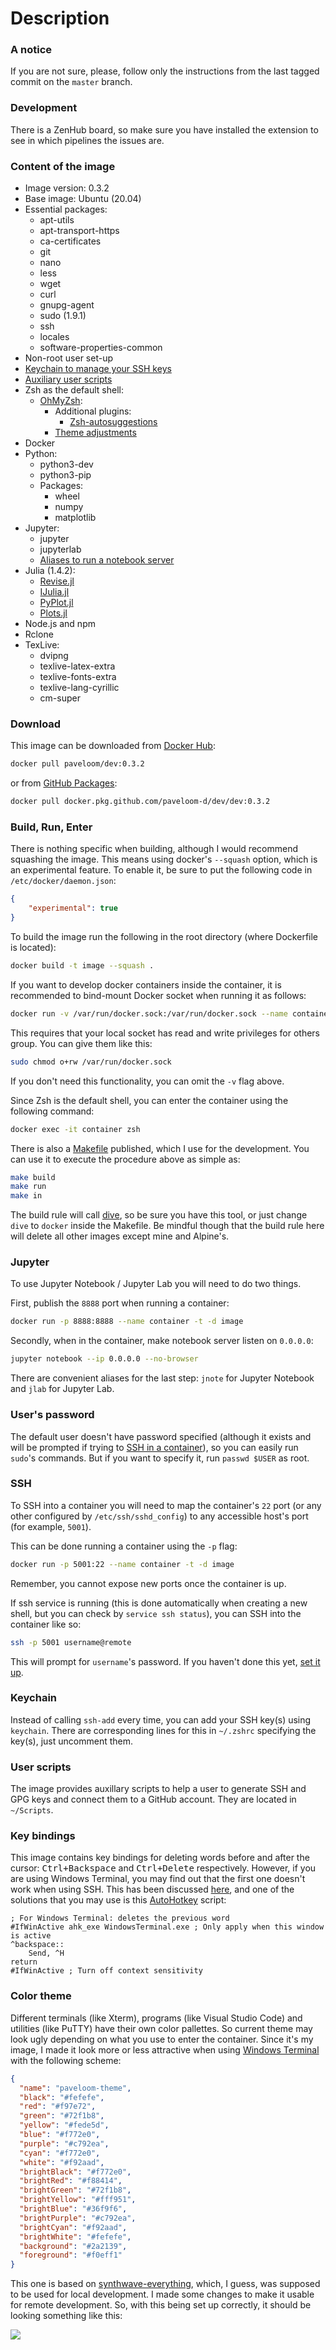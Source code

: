 # Description

### A notice

If you are not sure, please, follow only the instructions from the last tagged commit on the `master` branch.

### Development

There is a ZenHub board, so make sure you have installed the extension to see in which pipelines the issues are.

### Content of the image

- Image version: 0.3.2
- Base image: Ubuntu (20.04)
- Essential packages:
    - apt-utils
    - apt-transport-https
    - ca-certificates
    - git
    - nano
    - less
    - wget
    - curl
    - gnupg-agent
    - sudo (1.9.1)
    - ssh
    - locales
    - software-properties-common
- Non-root user set-up
- [Keychain to manage your SSH keys](#keychain)
- [Auxiliary user scripts](#user-scripts)
- Zsh as the default shell:
    - [OhMyZsh](https://github.com/ohmyzsh/ohmyzsh):
        - Additional plugins:
            - [Zsh-autosuggestions](https://github.com/zsh-users/zsh-autosuggestions)
        - [Theme adjustments](#color-theme)
- Docker
- Python:
    - python3-dev
    - python3-pip
    - Packages:
        - wheel
        - numpy
        - matplotlib
- Jupyter:
    - jupyter
    - jupyterlab
    - [Aliases to run a notebook server](#jupyter)
- Julia (1.4.2):
    - [Revise.jl](https://github.com/timholy/Revise.jl)
    - [IJulia.jl](https://github.com/JuliaLang/IJulia.jl/)
    - [PyPlot.jl](https://github.com/JuliaPy/PyPlot.jl)
    - [Plots.jl](https://github.com/JuliaPlots/Plots.jl)
- Node.js and npm
- Rclone
- TexLive:
    - dvipng
    - texlive-latex-extra
    - texlive-fonts-extra
    - texlive-lang-cyrillic
    - cm-super

### Download

This image can be downloaded from [Docker Hub](https://hub.docker.com/r/paveloom/dev):

```bash
docker pull paveloom/dev:0.3.2
```

or from [GitHub Packages](https://github.com/paveloom-d/dev/packages):

```bash
docker pull docker.pkg.github.com/paveloom-d/dev/dev:0.3.2
```

### Build, Run, Enter

There is nothing specific when building, although I would recommend squashing the image. This means using docker's `--squash` option, which is an experimental feature. To enable it, be sure to put the following code in `/etc/docker/daemon.json`:

```json
{
    "experimental": true
}
```

To build the image run the following in the root directory (where Dockerfile is located):

```bash
docker build -t image --squash .
```

If you want to develop docker containers inside the container, it is recommended to bind-mount Docker socket when running it as follows:

```bash
docker run -v /var/run/docker.sock:/var/run/docker.sock --name container -t -d image
```

This requires that your local socket has read and write privileges for others group. You can give them like this:

```bash
sudo chmod o+rw /var/run/docker.sock
```

If you don't need this functionality, you can omit the `-v` flag above.

Since Zsh is the default shell, you can enter the container using the following command:

```bash
docker exec -it container zsh
```

There is also a [Makefile](https://github.com/paveloom-d/dev/blob/master/Makefile) published, which I use for the development. You can use it to execute the procedure above as simple as:

```bash
make build
make run
make in
```

The build rule will call [dive](https://github.com/wagoodman/dive), so be sure you have this tool, or just change `dive` to `docker` inside the Makefile. Be mindful though that the build rule here will delete all other images except mine and Alpine's.

### Jupyter

To use Jupyter Notebook / Jupyter Lab you will need to do two things.

First, publish the `8888` port when running a container:

```bash
docker run -p 8888:8888 --name container -t -d image
```

Secondly, when in the container, make notebook server listen on `0.0.0.0`:

```bash
jupyter notebook --ip 0.0.0.0 --no-browser
```

There are convenient aliases for the last step: `jnote` for Jupyter Notebook and `jlab` for Jupyter Lab.

### User's password

The default user doesn't have password specified (although it exists and will be prompted if trying to [SSH in a container](#ssh)), so you can easily run `sudo`'s commands. But if you want to specify it, run `passwd $USER` as root.

### SSH

To SSH into a container you will need to map the container's `22` port (or any other configured by `/etc/ssh/sshd_config`) to any accessible host's port (for example, `5001`).

This can be done running a container using the `-p` flag:

```bash
docker run -p 5001:22 --name container -t -d image
```

Remember, you cannot expose new ports once the container is up.

If ssh service is running (this is done automatically when creating a new shell, but you can check by `service ssh status`), you can SSH into the container like so:

```bash
ssh -p 5001 username@remote
```

This will prompt for `username`'s password. If you haven't done this yet, [set it up](#users-password).

### Keychain

Instead of calling `ssh-add` every time, you can add your SSH key(s) using `keychain`. There are corresponding lines for this in `~/.zshrc` specifying the key(s), just uncomment them.

### User scripts

The image provides auxillary scripts to help a user to generate SSH and GPG keys and connect them to a GitHub account. They are located in `~/Scripts`.

### Key bindings

This image contains key bindings for deleting words before and after the cursor: <kbd>Ctrl+Backspace</kbd> and <kbd>Ctrl+Delete</kbd> respectively. However, if you are using Windows Terminal, you may find out that the first one doesn't work when using SSH. This has been discussed [here](https://github.com/microsoft/terminal/issues/755), and one of the solutions that you may use is this [AutoHotkey](https://www.autohotkey.com/) script:

```autohotkey
; For Windows Terminal: deletes the previous word
#IfWinActive ahk_exe WindowsTerminal.exe ; Only apply when this window is active
^backspace::
    Send, ^H
return
#IfWinActive ; Turn off context sensitivity
```

### Color theme

Different terminals (like Xterm), programs (like Visual Studio Code) and utilities (like PuTTY) have their own color pallettes. So current theme may look ugly depending on what you use to enter the container. Since it's my image, I made it look more or less attractive when using [Windows Terminal](https://github.com/microsoft/terminal) with the following scheme:

```json
{
  "name": "paveloom-theme",
  "black": "#fefefe",
  "red": "#f97e72",
  "green": "#72f1b8",
  "yellow": "#fede5d",
  "blue": "#f772e0",
  "purple": "#c792ea",
  "cyan": "#f772e0",
  "white": "#f92aad",
  "brightBlack": "#f772e0",
  "brightRed": "#f88414",
  "brightGreen": "#72f1b8",
  "brightYellow": "#fff951",
  "brightBlue": "#36f9f6",
  "brightPurple": "#c792ea",
  "brightCyan": "#f92aad",
  "brightWhite": "#fefefe",
  "background": "#2a2139",
  "foreground": "#f0eff1"
}
```

This one is based on [synthwave-everything](https://atomcorp.github.io/themes/?theme=synthwave-everything), which, I guess, was supposed to be used for local development. I made some changes to make it usable for remote development. So, with this being set up correctly, it should be looking something like this:

![](https://github.com/paveloom-d/dev/raw/master/.github/pictures/colors.png)
